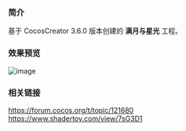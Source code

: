 ### 简介
基于 CocosCreator 3.6.0 版本创建的 **满月与星光** 工程。

### 效果预览
![image](../../../image/202206/2022061601.png)

### 相关链接
https://forum.cocos.org/t/topic/121680
https://www.shadertoy.com/view/7sG3D1